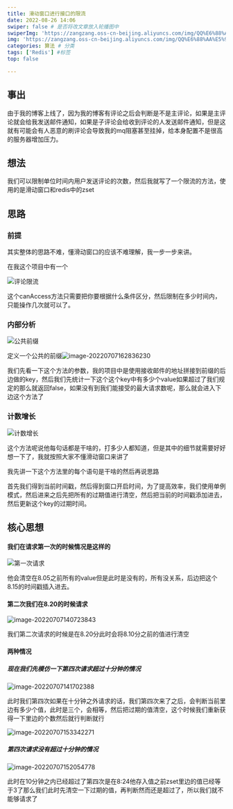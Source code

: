 ```yaml
---
title: 滑动窗口进行接口的限流
date: 2022-08-26 14:06
swiper: false # 是否将改文章放入轮播图中
swiperImg: 'https://zangzang.oss-cn-beijing.aliyuncs.com/img/QQ%E6%88%AA%E5%9B%BE20220112091122.png' # 该文章在轮播图中的图片，可以是本地目录下图片也可以是http://xxx图片
img: 'https://zangzang.oss-cn-beijing.aliyuncs.com/img/QQ%E6%88%AA%E5%9B%BE20220112091122.png' # 该文章图片，可以是本地目录下图片也可以是http://xxx图片
categories: 算法 # 分类
tags: ['Redis'] #标签
top: false

---
```

## 事出

由于我的博客上线了，因为我的博客有评论之后会判断是不是主评论，如果是主评论就会给我发送邮件通知，如果是子评论会给收到评论的人发送邮件通知，但是这就有可能会有人恶意的刷评论会导致我的mq阻塞甚至挂掉，给本身配置不是很高的服务器增加压力。

## 想法

我们可以限制单位时间内用户发送评论的次数，然后我就写了一个限流的方法，使用的是滑动窗口和redis中的zset

## 思路

### 前提

其实整体的思路不难，懂滑动窗口的应该不难理解，我一步一步来讲。

在我这个项目中有一个

![评论限流](https://zangzang.oss-cn-beijing.aliyuncs.com/img/image-20220707112752854.png)

这个canAccess方法只需要把你要根据什么条件区分，然后限制在多少时间内，只能操作几次就可以了。

### 内部分析

![公共前缀](https://zangzang.oss-cn-beijing.aliyuncs.com/img/image-20220707113456738.png)

定义一个公共的前缀![image-20220707162836230](https://zangzang.oss-cn-beijing.aliyuncs.com/img/image-20220707162836230.png)

我们先看一下这个方法的参数，我的项目中是使用接收邮件的地址拼接到前缀的后边做的key，然后我们先统计一下这个这个key中有多少个value如果超过了我们规定的那么就返回false，如果没有到我们能接受的最大请求数呢，那么就会进入下边这个方法了

### 计数增长

![计数增长](https://zangzang.oss-cn-beijing.aliyuncs.com/img/image-20220707132921866.png)

这个方法呢说他每句话都是干啥的，打多少人都知道，但是其中的细节就需要好好想一下了，我就按照大家不懂滑动窗口来讲了

我先讲一下这个方法里的每个语句是干啥的然后再说思路

首先我们得到当前时间戳，然后得到窗口开启时间，为了提高效率，我们使用单例模式，然后进来之后先把所有的过期值进行清空，然后把当前的时间戳添加进去，然后更新这个key的过期时间。

## 核心思想

#### 我们在请求第一次的时候情况是这样的

![第一次请求](https://zangzang.oss-cn-beijing.aliyuncs.com/img/image-20220707135849282.png)

他会清空在8.05之前所有的value但是此时是没有的，所有没关系，后边把这个8.15的时间戳插入进去。

#### 第二次我们在8.20的时候请求

![image-20220707140723843](https://zangzang.oss-cn-beijing.aliyuncs.com/img/image-20220707140723843.png)

我们第二次请求的时候是在8.20分此时会将8.10分之前的值进行清空

#### 两种情况

##### 现在我们先模仿一下第四次请求超过十分钟的情况

![image-20220707141702388](https://zangzang.oss-cn-beijing.aliyuncs.com/img/image-20220707141702388.png)

此时我们第四次如果在十分钟之外请求的话，我们第四次来了之后，会判断当前里边有多少个值，此时是三个，会相等，然后把过期的值清空，这个时候我们重新获得一下里边的个数然后就行判断就行

![image-20220707153342271](https://zangzang.oss-cn-beijing.aliyuncs.com/img/image-20220707153342271.png)

##### 第四次请求没有超过十分钟的情况

![image-20220707152054778](https://zangzang.oss-cn-beijing.aliyuncs.com/img/image-20220707152054778.png)

此时在10分钟之内已经超过了第四次是在8:24他存入值之前zset里边的值已经等于3了那么我们此时先清空一下过期的值，再判断然而还是超过了，所以我们就不能够请求了
